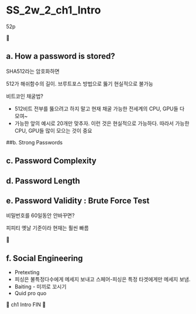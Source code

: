 # SS_2w_2_ch1_Intro

52p

🐹

##  a. How a password is stored? 

SHA512라는 암호화하면

512가 해쉬함수의 길이. 브루트포스 방법으로 뚫기 현실적으로 불가능

비트코인 채굴법?

- 512비트 전부를 뚫으려고 하지 말고 현재 채굴 가능한 전세계의 CPU, GPU들 다 모여~
- 가능한 앞의 예시로 20개만 맞추자. 이런 것은 현실적으로 가능하다. 따라서 가능한 CPU, GPU들 많이 모으는 것이 중요

##b. Strong Passwords 



## c. Password Complexity



## d. Password Length



## e. Password Validity : Brute Force Test

비밀번호를 60일동안 안바꾸면?

피피티 옛날 기준이라 현재는 훨씬 빠름

🐹

## f. Social Engineering

- Pretexting 
- 피싱은 불특정다수에게 메세지 보내고 스페어-피싱은 특정 타겟에게만 메세지 보냄.
- Baiting - 미끼로 꼬시기
- Quid pro quo



🐹 ch1 Intro FIN 🐹

